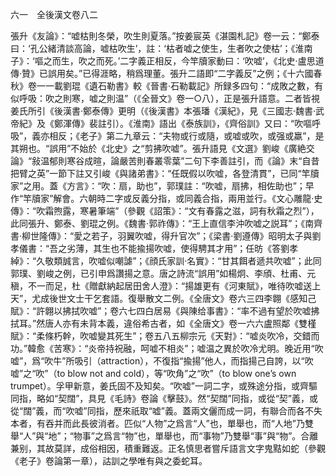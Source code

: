 六一　全後漢文卷八二

張升《友論》：“嘘枯則冬榮，吹生則夏落。”按姜宸英《湛園札記》卷一云：“鄭泰曰：‘孔公緒清談高論，嘘枯吹生’，註：‘枯者嘘之使生，生者吹之使枯’；《淮南子》：‘嘔之而生，吹之而死。’二字義正相反，今竿牘家動曰：‘吹嘘’，《北史·盧思道傳·贊》已誤用矣。”已得涯略，稍爲理董。張升二語即“二字義反”之例；《十六國春秋》卷一一載劉琨《遺石勒書》較《晉書·石勒載記》所録多四句：“成敗之數，有似呼吸：吹之則寒，嘘之則温”（《全晉文》卷一○八），正是張升語意。二者皆視姜氏所引《後漢書·鄭泰傳》更明（《後漢書》本張璠《漢紀》，見《三國志·魏書·武帝紀》及《鄭渾傳》裴註引）。《淮南》語出《泰族訓》，《齊俗訓》又曰：“吹嘔呼吸”，義亦相反；《老子》第二九章云：“夫物或行或隨，或嘘或吹，或强或羸”，是其朔也。“誤用”不始於《北史》之“剪拂吹嘘”。張升語見《文選》劉峻《廣絶交論》“敍温郁則寒谷成暄，論嚴苦則春叢零葉”二句下李善註引，而《論》末“自昔把臂之英”一節下註又引峻《與諸弟書》：“任既假以吹嘘，各登清貫”，已同“竿牘家”之用。蓋《方言》：“吹：扇，助也”，郭璞註：“吹嘘，扇拂，相佐助也”；早作“竿牘家”解會。六朝時二字或反義分指，或同義合指，兩用並行。《文心雕龍·史傳》：“吹霜煦露，寒暑筆端”（參觀《詔策》：“文有春露之滋，詞有秋霜之烈”），此同張升、鄭泰、劉琨之例。《魏書·郭祚傳》：“王上直信李沖吹嘘之説耳”；《南齊書·柳世隆傳》：“愛之若子，羽翼吹嘘，得升官次”；《梁書·劉遵傳》昭明太子與劉孝儀書：“吾之劣薄，其生也不能揄揚吹嘘，使得騁其才用”；任昉《答劉孝綽》：“久敬類誠言，吹嘘似嘲謔”；《顔氏家訓·名實》：“甘其餌者遞共吹嘘”；此同郭璞、劉峻之例，已引申爲讚揚之意。唐之詩流“誤用”如楊炯、李頎、杜甫、元稹，不一而足，杜《贈獻納起居田舍人澄》：“揚雄更有《河東賦》，唯待吹嘘送上天”，尤成後世文士干乞套語。復舉散文二例。《全唐文》卷六三四李翺《感知己賦》：“許翺以拂拭吹嘘”；卷六七四白居易《與陳给事書》：“率不過有望於吹嘘拂拭耳。”然唐人亦有未背本義，違俗希古者，如《全唐文》卷一六六盧照鄰《雙槿賦》：“柔條朽幹，吹嘘變其死生”；卷五八五柳宗元《天對》：“嘘炎吹冷，交錯而功。”韓愈《苦寒》：“炎帝持祝融，呵嘘不相炎”；嘘温之異於吹冷尤明。晚近用“吹嘘”，爲“吹牛”所吸引（attraction），不復指“揄揚”他人，而指揚己自誇，以“吹嘘”之“吹”（to blow not and cold），等“吹角”之“吹”（to blow one’s own trumpet）。孚甲新意，姜氏固不及知矣。“吹嘘”一詞二字，或殊途分指，或齊驅同指，略如“契闊”，具見《毛詩》卷論《擊鼓》。然“契闊”同指，或從“契”義，或從“闊”義，而“吹嘘”同指，歷來祇取“嘘”義。蓋兩文儷而成一詞，有聯合而各不失本者，有吞并而此長彼消者。匹似“人物”之爲言“人”也，單舉也，而“人地”乃雙舉“人”與“地”；“物事”之爲言“物”也，單舉也，而“事物”乃雙舉“事”與“物”。合離兼别，其故莫詳，成俗相因，積重難返。正名慎思者嘗斥語言文字鬼黠如蛇（參觀《老子》卷論第一章），詁訓之學唯有與之委蛇耳。